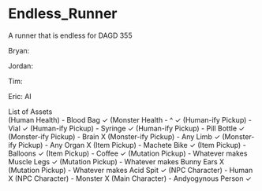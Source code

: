# Endless_Runner
A runner that is endless for DAGD 355

Bryan:

Jordan:

Tim:

Eric:
AI


List of Assets    
(Human Health) - Blood Bag  ✓
(Monster Health - ^   ✓
(Human-ify Pickup) - Vial   ✓
(Human-ify Pickup) - Syringe   ✓
(Human-ify Pickup) - Pill Bottle   ✓
(Monster-ify Pickup) - Brain   X
(Monster-ify Pickup) - Any Limb  ✓
(Monster-ify Pickup) - Any Organ   X
(Item Pickup) - Machete Bike   ✓
(Item Pickup) - Balloons   ✓
(Item Pickup) - Coffee   ✓
(Mutation Pickup) - Whatever makes Muscle Legs  ✓
(Mutation Pickup) - Whatever makes Bunny Ears   X
(Mutation Pickup) - Whatever makes Acid Spit   ✓
(NPC Character) - Human  X
(NPC Character) - Monster  X
(Main Character) - Andyogynous Person  ✓
